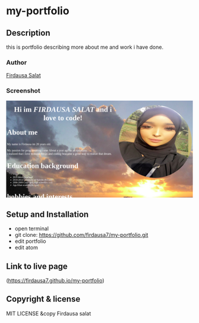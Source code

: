 # my-portfolio

## Description
this is portfolio describing more about me and work i have done.

### Author
[Firdausa Salat](https://github.com/)

### Screenshot
<img src="https://github.com/firdausa7/my-portfolio/blob/master/screenshot.png?raw=true" width="1000">

## Setup and Installation
* open terminal
* git clone: https://github.com/firdausa7/my-portfolio.git
* edit portfolio
* edit atom

## Link to live page
(https://firdausa7.github.io/my-portfolio)

## Copyright & license
MIT LICENSE
&copy Firdausa salat

